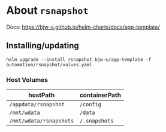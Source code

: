 About `rsnapshot`
===
Docs: https://bjw-s.github.io/helm-charts/docs/app-template/


Installing/updating
---

```shell
helm upgrade --install rsnapshot bjw-s/app-template -f automation/rsnapshot/values.yaml
```

### Host Volumes

| hostPath                | containerPath |
|-------------------------|---------------|
| `/appdata/rsnapshot`    | `/config`     |
| `/mnt/wdata`            | `/data`       |
| `/mnt/wdata/rsnapshots` | `/.snapshots` |
